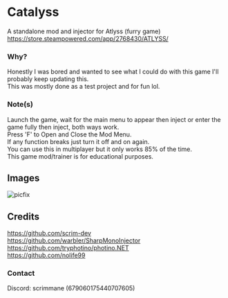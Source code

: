 # Catalyss
A standalone mod and injector for Atlyss (furry game)
<br>
https://store.steampowered.com/app/2768430/ATLYSS/

### Why?
Honestly I was bored and wanted to see what I could do with this game I'll probably keep updating this.
<br>
This was mostly done as a test project and for fun lol.

### Note(s)
Launch the game, wait for the main menu to appear then inject or enter the game fully then inject, both ways work. <br>
Press 'F' to Open and Close the Mod Menu. <br>
If any function breaks just turn it off and on again. <br>
You can use this in multiplayer but it only works 85% of the time. <br>
This game mod/trainer is for educational purposes. <br>

## Images
![picfix](https://github.com/user-attachments/assets/95e4d468-5af9-4dd3-b0df-0e0919864d16)


## Credits
https://github.com/scrim-dev
<br>
https://github.com/warbler/SharpMonoInjector
<br>
https://github.com/tryphotino/photino.NET
<br>
https://github.com/nolife99

### Contact
Discord: scrimmane (679060175440707605)
